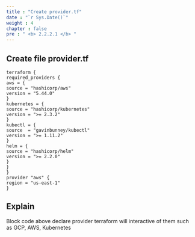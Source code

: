 ```yaml
---
title : "Create provider.tf"
date : "`r Sys.Date()`"
weight : 4
chapter : false
pre : " <b> 2.2.2.1 </b> "
---
```

## Create file provider.tf
    terraform {
    required_providers {
    aws = {
    source = "hashicorp/aws"
    version = "5.44.0"
    }
    kubernetes = {
    source = "hashicorp/kubernetes"
    version = ">= 2.3.2"
    }
    kubectl = {
    source  = "gavinbunney/kubectl"
    version = ">= 1.11.2"
    }
    helm = {
    source = "hashicorp/helm"
    version = ">= 2.2.0"
    }
    }
    }
    provider "aws" {
    region = "us-east-1"
    }
## Explain
Block code above declare provider terraform will interactive of them such as GCP, AWS, Kubernetes